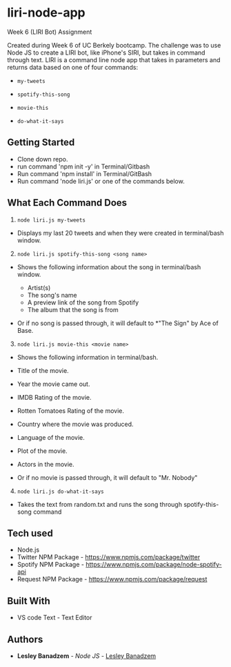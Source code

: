 # liri-node-app
Week 6 (LIRI Bot) Assignment

Created during Week 6 of UC Berkely bootcamp. The challenge was to use Node JS to create a LIRI bot, like iPhone's SIRI, but takes in command through text. LIRI is a command line node app that takes in parameters and returns data based on one of four commands:

  * `my-tweets`

  * `spotify-this-song`

  * `movie-this`

  * `do-what-it-says`

## Getting Started

- Clone down repo.
- run command 'npm init -y' in Terminal/Gitbash
- Run command 'npm install' in Terminal/GitBash
- Run command 'node liri.js' or one of the commands below.

## What Each Command Does

1. `node liri.js my-tweets`

  * Displays my last 20 tweets and when they were created in terminal/bash window.

2. `node liri.js spotify-this-song <song name>`

  * Shows the following information about the song in terminal/bash window.
    * Artist(s)
    * The song's name
    * A preview link of the song from Spotify
    * The album that the song is from

  * Or if no song is passed through, it will default to
    *"The Sign" by Ace of Base.

3. `node liri.js movie-this <movie name>`

  * Shows the following information in terminal/bash.

   * Title of the movie.
   * Year the movie came out.
   * IMDB Rating of the movie.
   * Rotten Tomatoes Rating of the movie.
   * Country where the movie was produced.
   * Language of the movie.
   * Plot of the movie.
   * Actors in the movie.


  * Or if no movie is passed through, it will default to "Mr. Nobody"

4. `node liri.js do-what-it-says`

  * Takes the text from random.txt and runs the song through spotify-this-song command

## Tech used
- Node.js
- Twitter NPM Package - https://www.npmjs.com/package/twitter
- Spotify NPM Package - https://www.npmjs.com/package/node-spotify-api
- Request NPM Package - https://www.npmjs.com/package/request

## Built With

* VS code Text - Text Editor

## Authors

* **Lesley Banadzem** - *Node JS* - [Lesley Banadzem](https://github.com/lesleyfon/liri-node-app)